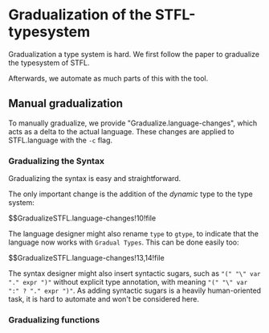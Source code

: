 
 Gradualization of the STFL-typesystem
=======================================

Gradualization a type system is hard. We first follow the paper to gradualize the typesystem of STFL.

Afterwards, we automate as much parts of this with the tool.


 
 Manual gradualization
--------------------------

 To manually gradualize, we provide "Gradualize.language-changes", which acts as a delta to the actual language. These changes are applied to STFL.language with the `-c` flag.

### Gradualizing the Syntax

 Gradualizing the syntax is easy and straightforward. 

The only important change is the addition of the _dynamic_ type to the type system:

$$GradualizeSTFL.language-changes!10!file

The language designer might also rename `type` to `gtype`, to indicate that the language now works with `Gradual Types`. This can be done easily too:

$$GradualizeSTFL.language-changes!13,14!file
 


The syntax designer might also insert syntactic sugars, such as `"(" "\" var "." expr ")"` without explicit type annotation, with meaning `"(" "\" var ":" ? "." expr ")"`. As adding syntactic sugars is a heavily human-oriented task, it is hard to automate and won't be considered here.



### Gradualizing functions






